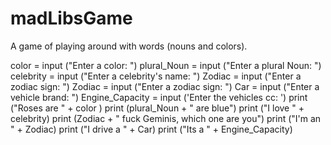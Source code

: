 # madLibsGame
A game of playing around with words (nouns and colors).

color = input ("Enter a color: ")
plural_Noun = input ("Enter a plural Noun: ")
celebrity = input ("Enter a celebrity's name: ")
Zodiac = input ("Enter a zodiac sign: ")
Zodiac = input ("Enter a zodiac sign: ")
Car = input ("Enter a vehicle brand: ")
Engine_Capacity = input ('Enter the vehicles cc: ')
print ("Roses are " + color )
print (plural_Noun + " are blue")
print ("I love " + celebrity)
print (Zodiac + " fuck Geminis, which one are you")
print ("I'm an " + Zodiac)
print ("I drive a " + Car)
print ("Its a " + Engine_Capacity)
